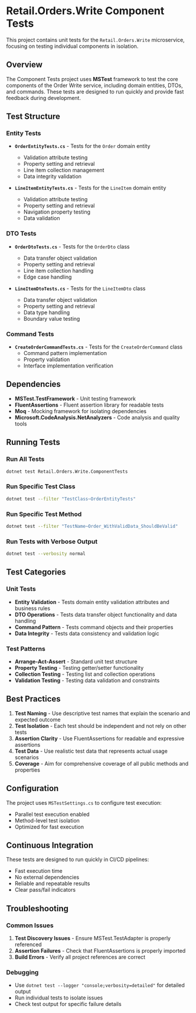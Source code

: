 # Retail.Orders.Write Component Tests

This project contains unit tests for the `Retail.Orders.Write` microservice, focusing on testing individual components in isolation.

## Overview

The Component Tests project uses **MSTest** framework to test the core components of the Order Write service, including domain entities, DTOs, and commands. These tests are designed to run quickly and provide fast feedback during development.

## Test Structure

### Entity Tests
- **`OrderEntityTests.cs`** - Tests for the `Order` domain entity
  - Validation attribute testing
  - Property setting and retrieval
  - Line item collection management
  - Data integrity validation

- **`LineItemEntityTests.cs`** - Tests for the `LineItem` domain entity
  - Validation attribute testing
  - Property setting and retrieval
  - Navigation property testing
  - Data validation

### DTO Tests
- **`OrderDtoTests.cs`** - Tests for the `OrderDto` class
  - Data transfer object validation
  - Property setting and retrieval
  - Line item collection handling
  - Edge case handling

- **`LineItemDtoTests.cs`** - Tests for the `LineItemDto` class
  - Data transfer object validation
  - Property setting and retrieval
  - Data type handling
  - Boundary value testing

### Command Tests
- **`CreateOrderCommandTests.cs`** - Tests for the `CreateOrderCommand` class
  - Command pattern implementation
  - Property validation
  - Interface implementation verification

## Dependencies

- **MSTest.TestFramework** - Unit testing framework
- **FluentAssertions** - Fluent assertion library for readable tests
- **Moq** - Mocking framework for isolating dependencies
- **Microsoft.CodeAnalysis.NetAnalyzers** - Code analysis and quality tools

## Running Tests

### Run All Tests
```bash
dotnet test Retail.Orders.Write.ComponentTests
```

### Run Specific Test Class
```bash
dotnet test --filter "TestClass~OrderEntityTests"
```

### Run Specific Test Method
```bash
dotnet test --filter "TestName~Order_WithValidData_ShouldBeValid"
```

### Run Tests with Verbose Output
```bash
dotnet test --verbosity normal
```

## Test Categories

### Unit Tests
- **Entity Validation** - Tests domain entity validation attributes and business rules
- **DTO Operations** - Tests data transfer object functionality and data handling
- **Command Pattern** - Tests command objects and their properties
- **Data Integrity** - Tests data consistency and validation logic

### Test Patterns
- **Arrange-Act-Assert** - Standard unit test structure
- **Property Testing** - Testing getter/setter functionality
- **Collection Testing** - Testing list and collection operations
- **Validation Testing** - Testing data validation and constraints

## Best Practices

1. **Test Naming** - Use descriptive test names that explain the scenario and expected outcome
2. **Test Isolation** - Each test should be independent and not rely on other tests
3. **Assertion Clarity** - Use FluentAssertions for readable and expressive assertions
4. **Test Data** - Use realistic test data that represents actual usage scenarios
5. **Coverage** - Aim for comprehensive coverage of all public methods and properties

## Configuration

The project uses `MSTestSettings.cs` to configure test execution:
- Parallel test execution enabled
- Method-level test isolation
- Optimized for fast execution

## Continuous Integration

These tests are designed to run quickly in CI/CD pipelines:
- Fast execution time
- No external dependencies
- Reliable and repeatable results
- Clear pass/fail indicators

## Troubleshooting

### Common Issues
1. **Test Discovery Issues** - Ensure MSTest.TestAdapter is properly referenced
2. **Assertion Failures** - Check that FluentAssertions is properly imported
3. **Build Errors** - Verify all project references are correct

### Debugging
- Use `dotnet test --logger "console;verbosity=detailed"` for detailed output
- Run individual tests to isolate issues
- Check test output for specific failure details
